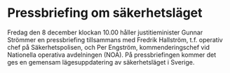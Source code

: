 # Pressbriefing om säkerhetsläget

Fredag den 8 december klockan 10.00 håller justitieminister Gunnar Strömmer en pressbriefing tillsammans med Fredrik Hallström, t.f. operativ chef på Säkerhetspolisen, och Per Engström, kommenderingschef vid Nationella operativa avdelningen (NOA). På pressbriefingen kommer det ges en gemensam lägesuppdatering av säkerhetsläget i Sverige.
